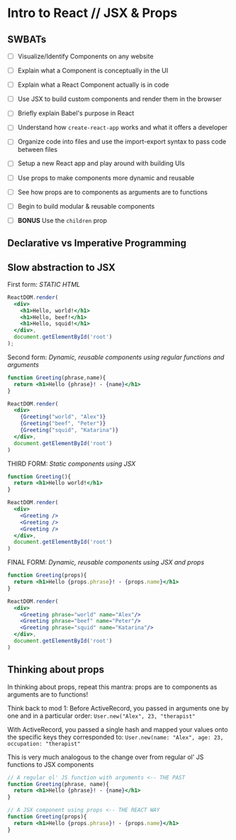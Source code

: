 Intro to React // JSX & Props
=============================

## SWBATs

- [ ] Visualize/Identify Components on any website
- [ ] Explain what a Component is conceptually in the UI
- [ ] Explain what a React Component actually is in code
- [ ] Use JSX to build custom components and render them in the browser
- [ ] Briefly explain Babel's purpose in React
- [ ] Understand how `create-react-app` works and what it offers a developer
- [ ] Organize code into files and use the import-export syntax to pass code between files
- [ ] Setup a new React app and play around with building UIs
- [ ] Use props to make components more dynamic and reusable
- [ ] See how props are to components as arguments are to functions
- [ ] Begin to build modular & reusable components

- [ ] **BONUS** Use the `children` prop 


## Declarative vs Imperative Programming



## Slow abstraction to JSX

First form: *STATIC HTML*
```jsx
ReactDOM.render(
  <div>
    <h1>Hello, world!</h1>
    <h1>Hello, beef!</h1>
    <h1>Hello, squid!</h1>
  </div>,
  document.getElementById('root')
);
```


Second form: *Dynamic, reusable components using regular functions and arguments*
```jsx
function Greeting(phrase,name){
  return <h1>Hello {phrase}! - {name}</h1>
}

ReactDOM.render(
  <div>
    {Greeting("world", "Alex")}
    {Greeting("beef", "Peter")}
    {Greeting("squid", "Katarina")}
  </div>, 
  document.getElementById('root')
)
```

THIRD FORM: *Static components using JSX*
```jsx
function Greeting(){
  return <h1>Hello world!</h1>
}

ReactDOM.render(
  <div>
    <Greeting />
    <Greeting />
    <Greeting />
  </div>, 
  document.getElementById('root')
)
```

FINAL FORM: *Dynamic, reusable components using JSX and props*
```jsx
function Greeting(props){
  return <h1>Hello {props.phrase}! - {props.name}</h1>
}

ReactDOM.render(
  <div>
    <Greeting phrase="world" name="Alex"/>
    <Greeting phrase="beef" name="Peter"/>
    <Greeting phrase="squid" name="Katarina"/>
  </div>, 
  document.getElementById('root')
)
```

## Thinking about props

In thinking about props, repeat this mantra: props are to components as arguments are to functions!

Think back to mod 1:
Before ActiveRecord, you passed in arguments one by one and in a particular order: `User.new("Alex", 23, "therapist"`

With ActiveRecord, you passed a single hash and mapped your values onto the specific keys they corresponded to:
`User.new(name: "Alex", age: 23, occupation: "therapist"`

This is very much analogous to the change over from regular ol' JS functions to JSX components

```jsx
// A regular ol' JS function with arguments <-- THE PAST
function Greeting(phrase, name){
  return <h1>Hello {phrase}! - {name}</h1>
}

// A JSX component using props <-- THE REACT WAY
function Greeting(props){
  return <h1>Hello {props.phrase}! - {props.name}</h1>
}
```